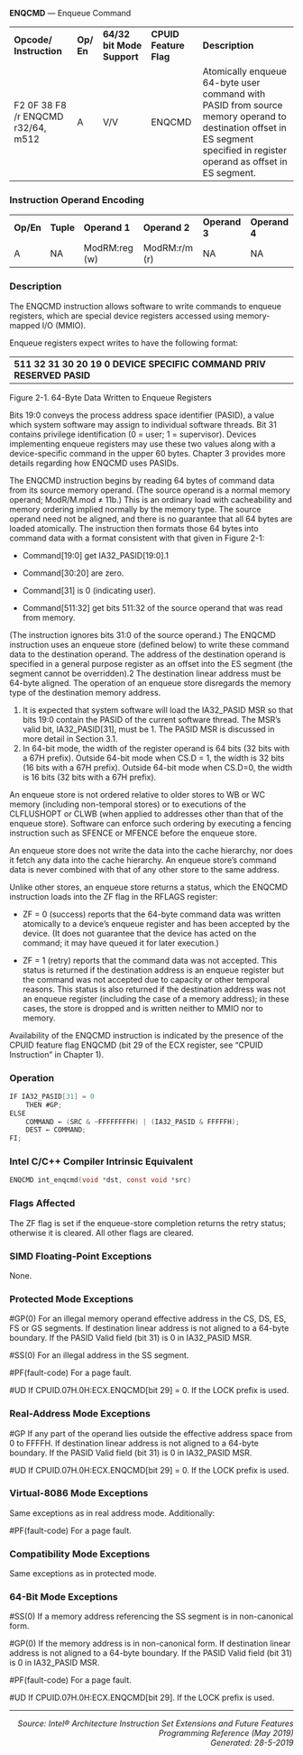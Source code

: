 <b>ENQCMD</b> —  Enqueue Command
<table>
	<tr>
		<td><b>Opcode/ Instruction</b></td>
		<td><b>Op/ En</b></td>
		<td><b>64/32 bit Mode Support</b></td>
		<td><b>CPUID Feature Flag</b></td>
		<td><b>Description</b></td>
	</tr>
	<tr>
		<td>F2 0F 38 F8 /r ENQCMD r32/64, m512</td>
		<td>A</td>
		<td>V/V</td>
		<td>ENQCMD</td>
		<td>Atomically enqueue 64-byte user command with PASID from source memory operand to destination offset in ES segment specified in register operand as offset in ES segment.</td>
	</tr>
</table>


### Instruction Operand Encoding
<table>
	<tr>
		<td><b>Op/En</b></td>
		<td><b>Tuple</b></td>
		<td><b>Operand 1</b></td>
		<td><b>Operand 2</b></td>
		<td><b>Operand 3</b></td>
		<td><b>Operand 4</b></td>
	</tr>
	<tr>
		<td>A</td>
		<td>NA</td>
		<td>ModRM:reg (w)</td>
		<td>ModRM:r/m (r)</td>
		<td>NA</td>
		<td>NA</td>
	</tr>
</table>


### Description
The ENQCMD instruction allows software to write commands to enqueue registers, which are special device
registers accessed using memory-mapped I/O (MMIO).

Enqueue registers expect writes to have the following format:
<table>
	<tr>
		<td><b>511 32 31 30 20 19 0 DEVICE SPECIFIC COMMAND PRIV RESERVED PASID</b></td>
	</tr>
</table>

Figure 2-1.  64-Byte Data Written to Enqueue Registers

Bits 19:0 conveys the process address space identifier (PASID), a value which system software may assign to individual software threads. Bit 31 contains privilege identification (0 = user; 1 = supervisor). Devices implementing
enqueue registers may use these two values along with a device-specific command in the upper 60 bytes. Chapter 3 provides more details regarding how ENQCMD uses PASIDs.

The ENQCMD instruction begins by reading 64 bytes of command data from its source memory operand. (The
source operand is a normal memory operand; ModR/M.mod ≠ 11b.) This is an ordinary load with cacheability and
memory ordering implied normally by the memory type. The source operand need not be aligned, and there is no
guarantee that all 64 bytes are loaded atomically.
The instruction then formats those 64 bytes into command data with a format consistent with that given in
Figure 2-1:

 *  Command[19:0] get IA32_PASID[19:0].1

 *  Command[30:20] are zero.

 *  Command[31] is 0 (indicating user).

 *  Command[511:32] get bits 511:32 of the source operand that was read from memory.

(The instruction ignores bits 31:0 of the source operand.)
The ENQCMD instruction uses an enqueue store (defined below) to write these command data to the destination
operand. The address of the destination operand is specified in a general purpose register as an offset into the ES
segment (the segment cannot be overridden).2 The destination linear address must be 64-byte aligned. The operation of an enqueue store disregards the memory type of the destination memory address.

1. It is expected that system software will load the IA32_PASID MSR so that bits 19:0 contain the PASID of the current software thread. The MSR’s valid bit, IA32_PASID[31], must be 1. The PASID MSR is discussed in more detail in Section 3.1.
2. In 64-bit mode, the width of the register operand is 64 bits (32 bits with a 67H prefix). Outside 64-bit mode when CS.D = 1, the width is 32 bits (16 bits with a 67H prefix). Outside 64-bit mode when CS.D=0, the width is 16 bits (32 bits with a 67H prefix).

An enqueue store is not ordered relative to older stores to WB or WC memory (including non-temporal stores) or
to executions of the CLFLUSHOPT or CLWB (when applied to addresses other than that of the enqueue store). Software can enforce such ordering by executing a fencing instruction such as SFENCE or MFENCE before the enqueue store.

An enqueue store does not write the data into the cache hierarchy, nor does it fetch any data into the cache hierarchy. An enqueue store’s command data is never combined with that of any other store to the same address.

Unlike other stores, an enqueue store returns a status, which the ENQCMD instruction loads into the ZF flag in the
RFLAGS register:

 *  ZF = 0 (success) reports that the 64-byte command data was written atomically to a device’s enqueue register and has been accepted by the device. (It does not guarantee that the device has acted on the command; it may
have queued it for later execution.)

 *  ZF = 1 (retry) reports that the command data was not accepted. This status is returned if the destination address is an enqueue register but the command was not accepted due to capacity or other temporal reasons.
This status is also returned if the destination address was not an enqueue register (including the case of a
memory address); in these cases, the store is dropped and is written neither to MMIO nor to memory.

Availability of the ENQCMD instruction is indicated by the presence of the CPUID feature flag ENQCMD (bit 29 of the
ECX register, see “CPUID Instruction” in Chapter 1).

### Operation

```java
IF IA32_PASID[31] = 0
    THEN #GP;
ELSE
    COMMAND ← (SRC & ~FFFFFFFFH) | (IA32_PASID & FFFFFH);
    DEST ← COMMAND;
FI;
```
### Intel C/C++ Compiler Intrinsic Equivalent
```c
ENQCMD int_enqcmd(void *dst, const void *src)
```
### Flags Affected

The ZF flag is set if the enqueue-store completion returns the retry status; otherwise it is cleared. All other flags
are cleared.

### SIMD Floating-Point Exceptions

None.

### Protected Mode Exceptions

<p>#GP(0)
For an illegal memory operand effective address in the CS, DS, ES, FS or GS segments.
If destination linear address is not aligned to a 64-byte boundary.
If the PASID Valid field (bit 31) is 0 in IA32_PASID MSR.
<p>#SS(0)
For an illegal address in the SS segment.
<p>#PF(fault-code)
For a page fault.
<p>#UD
If CPUID.07H.0H:ECX.ENQCMD[bit 29] = 0.
If the LOCK prefix is used.

### Real-Address Mode Exceptions

<p>#GP
If any part of the operand lies outside the effective address space from 0 to FFFFH.
If destination linear address is not aligned to a 64-byte boundary.
If the PASID Valid field (bit 31) is 0 in IA32_PASID MSR.
<p>#UD
If CPUID.07H.0H:ECX.ENQCMD[bit 29] = 0.
If the LOCK prefix is used.


### Virtual-8086 Mode Exceptions
Same exceptions as in real address mode. Additionally:
<p>#PF(fault-code)
For a page fault.

### Compatibility Mode Exceptions

Same exceptions as in protected mode.

### 64-Bit Mode Exceptions

<p>#SS(0)
If a memory address referencing the SS segment is in non-canonical form.
<p>#GP(0)
If the memory address is in non-canonical form.
If destination linear address is not aligned to a 64-byte boundary.
If the PASID Valid field (bit 31) is 0 in IA32_PASID MSR.
<p>#PF(fault-code)
For a page fault.
<p>#UD
If CPUID.07H.0H:ECX.ENQCMD[bit 29].
If the LOCK prefix is used.


 --- 
<p align="right"><i>Source: Intel® Architecture Instruction Set Extensions and Future Features Programming Reference (May 2019)<br>Generated: 28-5-2019</i></p>
